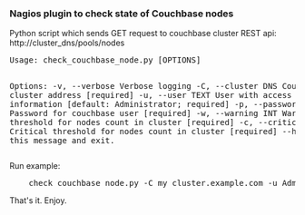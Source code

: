 <h3>Nagios plugin to check state of Couchbase nodes</h3>
Python script which sends GET request to couchbase cluster REST api: http://cluster_dns/pools/nodes
<pre>
Usage: check_couchbase_node.py [OPTIONS]

Options:
  -v, --verbose        Verbose logging
  -C, --cluster DNS    Couchbase cluster address  [required]
  -u, --user TEXT      User with access to cluster information  [default: Administrator; required]
  -p, --password TEXT  Password for couchbase user  [required]
  -w, --warning INT    Warning threshold for nodes count in cluster [required]
  -c, --critical INT   Critical threshold for nodes count in cluster [required]
  --help               Show this message and exit.
</pre>
Run example:
<pre>
    check_couchbase_node.py -C my_cluster.example.com -u Administrator -p password -c1 -w2
</pre>
That's it. Enjoy.
